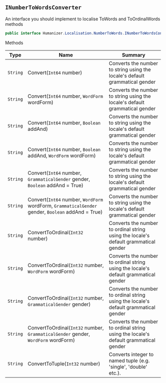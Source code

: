 ## `INumberToWordsConverter`

An interface you should implement to localise ToWords and ToOrdinalWords methods
```csharp
public interface Humanizer.Localisation.NumberToWords.INumberToWordsConverter

```

Methods

| Type | Name | Summary | 
| --- | --- | --- | 
| `String` | Convert(`Int64` number) | Converts the number to string using the locale's default grammatical gender | 
| `String` | Convert(`Int64` number, `WordForm` wordForm) | Converts the number to string using the locale's default grammatical gender | 
| `String` | Convert(`Int64` number, `Boolean` addAnd) | Converts the number to string using the locale's default grammatical gender | 
| `String` | Convert(`Int64` number, `Boolean` addAnd, `WordForm` wordForm) | Converts the number to string using the locale's default grammatical gender | 
| `String` | Convert(`Int64` number, `GrammaticalGender` gender, `Boolean` addAnd = True) | Converts the number to string using the locale's default grammatical gender | 
| `String` | Convert(`Int64` number, `WordForm` wordForm, `GrammaticalGender` gender, `Boolean` addAnd = True) | Converts the number to string using the locale's default grammatical gender | 
| `String` | ConvertToOrdinal(`Int32` number) | Converts the number to ordinal string using the locale's default grammatical gender | 
| `String` | ConvertToOrdinal(`Int32` number, `WordForm` wordForm) | Converts the number to ordinal string using the locale's default grammatical gender | 
| `String` | ConvertToOrdinal(`Int32` number, `GrammaticalGender` gender) | Converts the number to ordinal string using the locale's default grammatical gender | 
| `String` | ConvertToOrdinal(`Int32` number, `GrammaticalGender` gender, `WordForm` wordForm) | Converts the number to ordinal string using the locale's default grammatical gender | 
| `String` | ConvertToTuple(`Int32` number) | Converts integer to named tuple (e.g. 'single', 'double' etc.). | 


